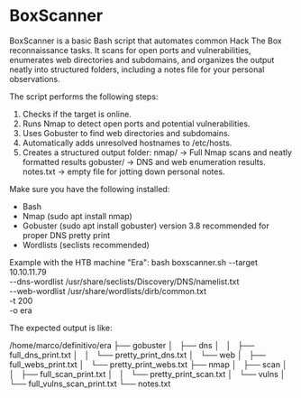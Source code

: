 # BoxScanner
BoxScanner is a basic Bash script that automates common Hack The Box reconnaissance tasks. It scans for open ports and vulnerabilities, enumerates web directories and subdomains, and organizes the output neatly into structured folders, including a notes file for your personal observations.

The script performs the following steps:
  1) Checks if the target is online.
  2) Runs Nmap to detect open ports and potential vulnerabilities.
  3) Uses Gobuster to find web directories and subdomains.
  4) Automatically adds unresolved hostnames to /etc/hosts.
  5) Creates a structured output folder:
        nmap/ → Full Nmap scans and neatly formatted results
        gobuster/ → DNS and web enumeration results.
        notes.txt → empty file for jotting down personal notes.

Make sure you have the following installed:
  - Bash
  - Nmap (sudo apt install nmap)
  - Gobuster (sudo apt install gobuster) version 3.8 recommended for proper DNS pretty print
  - Wordlists (seclists recommended)

Example with the HTB machine "Era": 
bash boxscanner.sh --target 10.10.11.79 \
                  --dns-wordlist /usr/share/seclists/Discovery/DNS/namelist.txt \
                  --web-wordlist /usr/share/wordlists/dirb/common.txt \
                  -t 200 \
                  -o era
                  
The expected output is like:

/home/marco/definitivo/era
├── gobuster
│   ├── dns
│   │   ├── full_dns_print.txt
│   │   └── pretty_print_dns.txt
│   └── web
│       ├── full_webs_print.txt
│       └── pretty_print_webs.txt
├── nmap
│   ├── scan
│   │   ├── full_scan_print.txt
│   │   └── pretty_print_scan.txt
│   └── vulns
│       └── full_vulns_scan_print.txt
└── notes.txt
